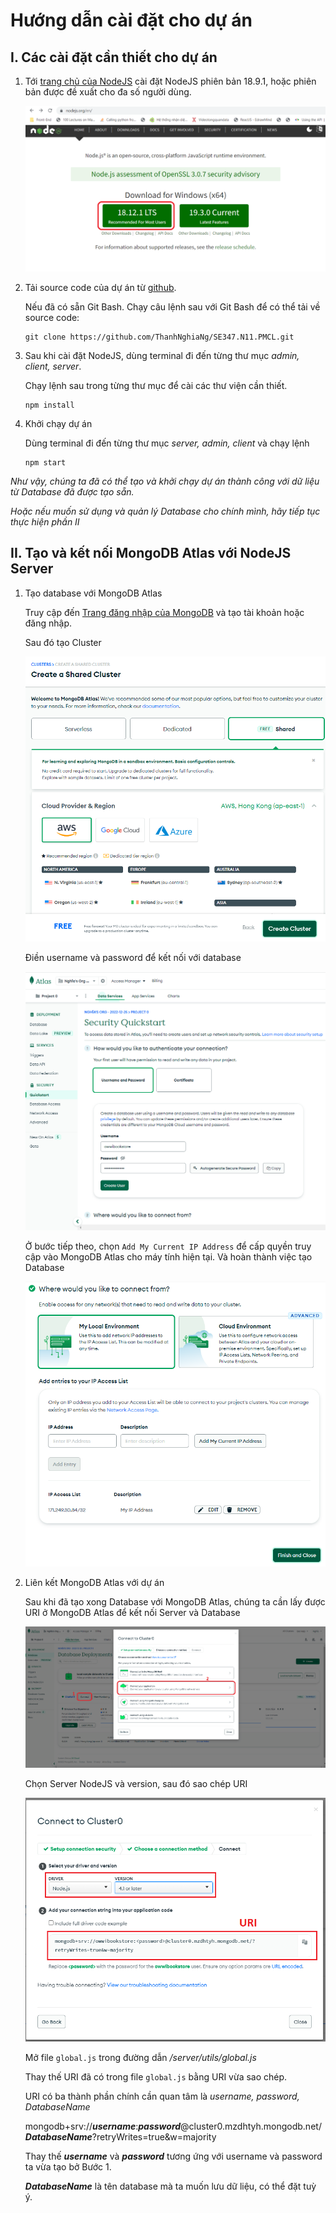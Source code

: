 # Hướng dẫn cài đặt cho dự án

## I. Các cài đặt cần thiết cho dự án

1.  Tới [trang chủ của NodeJS](https://nodejs.org/en/) cài đặt NodeJS phiên bản 18.9.1, hoặc phiên bản được đề xuất cho đa số người dùng.

    ![](./setup/InstallNode.png)

2.  Tải source code của dự án từ [github](https://github.com/ThanhNghiaNg/SE347.N11.PMCL.git).

    Nếu đã có sẵn Git Bash. Chạy câu lệnh sau với Git Bash để có thể tải về source code:

    ```
    git clone https://github.com/ThanhNghiaNg/SE347.N11.PMCL.git
    ```

3.  Sau khi cài đặt NodeJS, dùng terminal đi đến từng thư mục _admin, client, server_.

    Chạy lệnh sau trong từng thư mục để cài các thư viện cần thiết.

    ```
    npm install
    ```

4.  Khởi chạy dự án

    Dùng terminal đi đến từng thư mục _server, admin, client_ và chạy lệnh

    ```
    npm start
    ```

 _Như vậy, chúng ta đã có thể tạo và khởi chạy dự án thành công với dữ liệu từ Database đã được tạo sẵn._

 _Hoặc nếu muốn sử dụng và quản lý Database cho chính mình, hãy tiếp tục thực hiện phần II_


## II. Tạo và kết nối MongoDB Atlas với NodeJS Server

1. Tạo database với MongoDB Atlas

   Truy cập đến [Trang đăng nhập của MongoDB](account.mongodb.com) và tạo tài khoản hoặc đăng nhập.

   Sau đó tạo Cluster

   ![](./setup/CreateCluster.png)

   Điền username và password để kết nối với database

   ![](./setup//Account.png)

   Ở bước tiếp theo, chọn `Add My Current IP Address` để cấp quyền truy cập vào MongoDB Atlas cho máy tính hiện tại. Và hoàn thành việc tạo Database

   ![](./setup/AddIP.png)

2. Liên kết MongoDB Atlas với dự án

   Sau khi đã tạo xong Database với MongoDB Atlas, chúng ta cần lấy được URI ở MongoDB Atlas để kết nối Server và Database

   ![](./setup//GetURI.png)

   Chọn Server NodeJS và version, sau đó sao chép URI

   ![](./setup/GetURL_2.png)

   Mở file `global.js` trong đường dẫn _/server/utils/global.js_

   Thay thế URI đã có trong file `global.js` bằng URI vừa sao chép.

   URI có ba thành phần chính cần quan tâm là _username, password, DatabaseName_

   mongodb+srv://**_username_**:**_password_**@cluster0.mzdhtyh.mongodb.net/**_DatabaseName_**?retryWrites=true&w=majority

   Thay thế **_username_** và **_password_** tương ứng với username và password ta vừa tạo bở Bước 1.

   **_DatabaseName_** là tên database mà ta muốn lưu dữ liệu, có thể đặt tuỳ ý.
